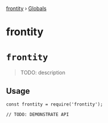 [frontity](README.md) › [Globals](globals.md)

# frontity

# `frontity`

> TODO: description

## Usage

```
const frontity = require('frontity');

// TODO: DEMONSTRATE API
```
